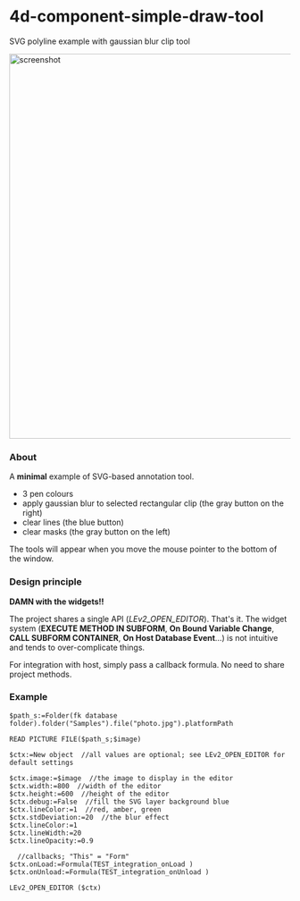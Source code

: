 # 4d-component-simple-draw-tool
SVG polyline example with gaussian blur clip tool

<img width="689" alt="screenshot" src="https://user-images.githubusercontent.com/1725068/131315598-5023f642-64c3-4036-b3c9-bffb6dbebb8c.png">

### About

A **minimal** example of SVG-based annotation tool.

* 3 pen colours 
* apply gaussian blur to selected rectangular clip (the gray button on the right)
* clear lines (the blue button)
* clear masks (the gray button on the left)

The tools will appear when you move the mouse pointer to the bottom of the window.

### Design principle

**DAMN with the widgets!!**

The project shares a single API (*LEv2_OPEN_EDITOR*). That's it. The widget system (**EXECUTE METHOD IN SUBFORM**, **On Bound Variable Change**, **CALL SUBFORM CONTAINER**, **On Host Database Event**…) is not intuitive and tends to over-complicate things.

For integration with host, simply pass a callback formula. No need to share project methods.

### Example

```4d
$path_s:=Folder(fk database folder).folder("Samples").file("photo.jpg").platformPath

READ PICTURE FILE($path_s;$image)

$ctx:=New object  //all values are optional; see LEv2_OPEN_EDITOR for default settings

$ctx.image:=$image  //the image to display in the editor
$ctx.width:=800  //width of the editor
$ctx.height:=600  //height of the editor
$ctx.debug:=False  //fill the SVG layer background blue 
$ctx.lineColor:=1  //red, amber, green
$ctx.stdDeviation:=20  //the blur effect
$ctx.lineColor:=1
$ctx.lineWidth:=20
$ctx.lineOpacity:=0.9

  //callbacks; "This" = "Form"
$ctx.onLoad:=Formula(TEST_integration_onLoad )
$ctx.onUnload:=Formula(TEST_integration_onUnload )

LEv2_OPEN_EDITOR ($ctx)
```
